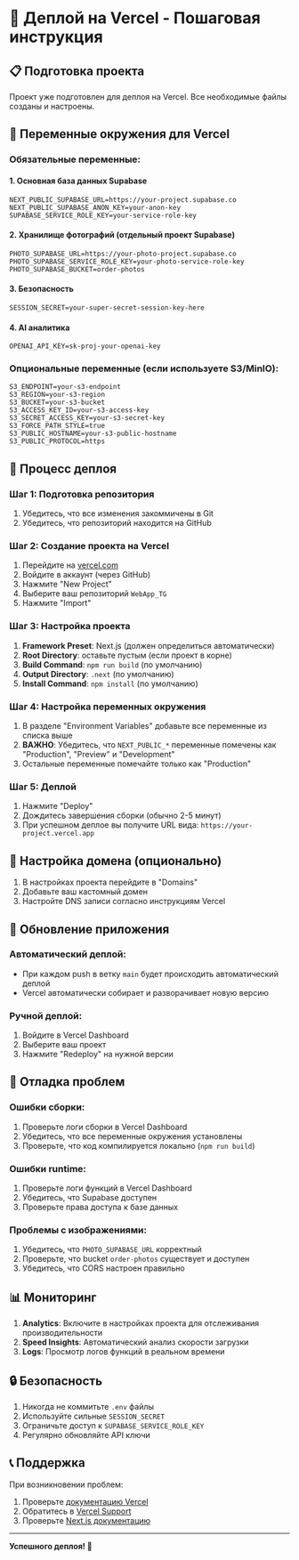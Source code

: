 # 🚀 Деплой на Vercel - Пошаговая инструкция

## 📋 Подготовка проекта

Проект уже подготовлен для деплоя на Vercel. Все необходимые файлы созданы и настроены.

## 🔑 Переменные окружения для Vercel

### Обязательные переменные:

#### 1. Основная база данных Supabase
```
NEXT_PUBLIC_SUPABASE_URL=https://your-project.supabase.co
NEXT_PUBLIC_SUPABASE_ANON_KEY=your-anon-key
SUPABASE_SERVICE_ROLE_KEY=your-service-role-key
```

#### 2. Хранилище фотографий (отдельный проект Supabase)
```
PHOTO_SUPABASE_URL=https://your-photo-project.supabase.co
PHOTO_SUPABASE_SERVICE_ROLE_KEY=your-photo-service-role-key
PHOTO_SUPABASE_BUCKET=order-photos
```

#### 3. Безопасность
```
SESSION_SECRET=your-super-secret-session-key-here
```

#### 4. AI аналитика
```
OPENAI_API_KEY=sk-proj-your-openai-key
```

### Опциональные переменные (если используете S3/MinIO):
```
S3_ENDPOINT=your-s3-endpoint
S3_REGION=your-s3-region
S3_BUCKET=your-s3-bucket
S3_ACCESS_KEY_ID=your-s3-access-key
S3_SECRET_ACCESS_KEY=your-s3-secret-key
S3_FORCE_PATH_STYLE=true
S3_PUBLIC_HOSTNAME=your-s3-public-hostname
S3_PUBLIC_PROTOCOL=https
```

## 🚀 Процесс деплоя

### Шаг 1: Подготовка репозитория
1. Убедитесь, что все изменения закоммичены в Git
2. Убедитесь, что репозиторий находится на GitHub

### Шаг 2: Создание проекта на Vercel
1. Перейдите на [vercel.com](https://vercel.com)
2. Войдите в аккаунт (через GitHub)
3. Нажмите "New Project"
4. Выберите ваш репозиторий `WebApp_TG`
5. Нажмите "Import"

### Шаг 3: Настройка проекта
1. **Framework Preset**: Next.js (должен определиться автоматически)
2. **Root Directory**: оставьте пустым (если проект в корне)
3. **Build Command**: `npm run build` (по умолчанию)
4. **Output Directory**: `.next` (по умолчанию)
5. **Install Command**: `npm install` (по умолчанию)

### Шаг 4: Настройка переменных окружения
1. В разделе "Environment Variables" добавьте все переменные из списка выше
2. **ВАЖНО**: Убедитесь, что `NEXT_PUBLIC_*` переменные помечены как "Production", "Preview" и "Development"
3. Остальные переменные помечайте только как "Production"

### Шаг 5: Деплой
1. Нажмите "Deploy"
2. Дождитесь завершения сборки (обычно 2-5 минут)
3. При успешном деплое вы получите URL вида: `https://your-project.vercel.app`

## 🔧 Настройка домена (опционально)

1. В настройках проекта перейдите в "Domains"
2. Добавьте ваш кастомный домен
3. Настройте DNS записи согласно инструкциям Vercel

## 📱 Обновление приложения

### Автоматический деплой:
- При каждом push в ветку `main` будет происходить автоматический деплой
- Vercel автоматически собирает и разворачивает новую версию

### Ручной деплой:
1. Войдите в Vercel Dashboard
2. Выберите ваш проект
3. Нажмите "Redeploy" на нужной версии

## 🐛 Отладка проблем

### Ошибки сборки:
1. Проверьте логи сборки в Vercel Dashboard
2. Убедитесь, что все переменные окружения установлены
3. Проверьте, что код компилируется локально (`npm run build`)

### Ошибки runtime:
1. Проверьте логи функций в Vercel Dashboard
2. Убедитесь, что Supabase доступен
3. Проверьте права доступа к базе данных

### Проблемы с изображениями:
1. Убедитесь, что `PHOTO_SUPABASE_URL` корректный
2. Проверьте, что bucket `order-photos` существует и доступен
3. Убедитесь, что CORS настроен правильно

## 📊 Мониторинг

1. **Analytics**: Включите в настройках проекта для отслеживания производительности
2. **Speed Insights**: Автоматический анализ скорости загрузки
3. **Logs**: Просмотр логов функций в реальном времени

## 🔒 Безопасность

1. Никогда не коммитьте `.env` файлы
2. Используйте сильные `SESSION_SECRET`
3. Ограничьте доступ к `SUPABASE_SERVICE_ROLE_KEY`
4. Регулярно обновляйте API ключи

## 📞 Поддержка

При возникновении проблем:
1. Проверьте [документацию Vercel](https://vercel.com/docs)
2. Обратитесь в [Vercel Support](https://vercel.com/support)
3. Проверьте [Next.js документацию](https://nextjs.org/docs)

---

**Успешного деплоя! 🎉**
